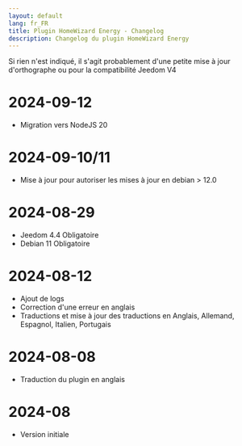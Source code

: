 ```yaml
---
layout: default
lang: fr_FR
title: Plugin HomeWizard Energy - Changelog
description: Changelog du plugin HomeWizard Energy
---
```

Si rien n'est indiqué, il s'agit probablement d'une petite mise à jour d'orthographe ou pour la compatibilité Jeedom V4

# 2024-09-12
- Migration vers NodeJS 20

# 2024-09-10/11
- Mise à jour pour autoriser les mises à jour en debian > 12.0

# 2024-08-29
- Jeedom 4.4 Obligatoire
- Debian 11 Obligatoire

# 2024-08-12
- Ajout de logs
- Correction d'une erreur en anglais
- Traductions et mise à jour des traductions en Anglais, Allemand, Espagnol, Italien, Portugais

# 2024-08-08
- Traduction du plugin en anglais

# 2024-08
- Version initiale
